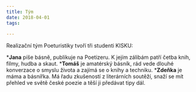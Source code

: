 ```yaml
---
title: Tým
date: 2018-04-01
tags: 
    
---
```

Realizační tým Poeturistiky tvoří tři studenti KISKU:

*__Jana__ píše básně, publikuje na Poetizeru. K jejím zálibám patří četba knih, filmy, hudba a skaut.
*__Tomáš__ je amatérský básník, rád vede dlouhé konverzace o smyslu života a zajímá se o knihy a techniku.
*__Zdeňka__ je máma a básnířka. Má řadu zkušeností z literárních soutěží, snaží se mít přehled ve světě české poezie a těší ji předávat tipy dál. 
